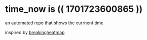# time_now is (( 1701723600865 ))

an automated repo that shows the currnent time

inspired by [breakingheatmap](https://github.com/breakingheatmap/breakingheatmap)